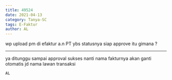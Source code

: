 ```yaml
---
title: 49524
date: 2021-04-13
category: Tanya-SC
tags: E-Faktur
author: AL
---
```


wp upload pm di efaktur a.n PT ybs statusnya siap approve itu gimana ?

---

ya ditunggu sampai approval sukses nanti nama fakturnya akan ganti otomatis jd nama lawan transaksi

`AL`
